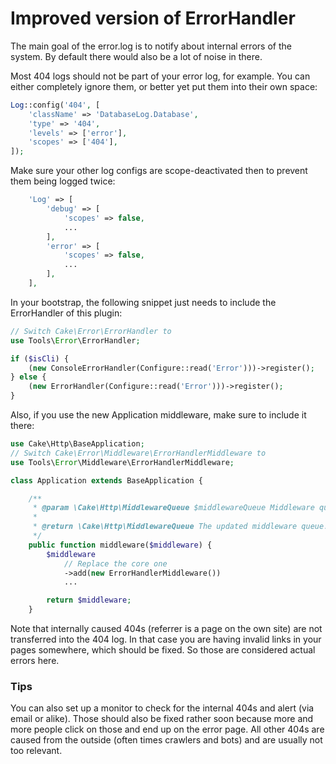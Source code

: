 # Improved version of ErrorHandler

The main goal of the error.log is to notify about internal errors of the system.
By default there would also be a lot of noise in there.

Most 404 logs should not be part of your error log, for example. 
You can either completely ignore them, or better yet put them into their own space:
```php
Log::config('404', [
	'className' => 'DatabaseLog.Database',
	'type' => '404',
	'levels' => ['error'],
	'scopes' => ['404'],
]);
```

Make sure your other log configs are scope-deactivated then to prevent them being logged twice:
```php
	'Log' => [
		'debug' => [
			'scopes' => false,
			...
		],
		'error' => [
			'scopes' => false,
			...
		],
	],
```

In your bootstrap, the following snippet just needs to include the ErrorHandler of this plugin:
```php
// Switch Cake\Error\ErrorHandler to
use Tools\Error\ErrorHandler;

if ($isCli) {
	(new ConsoleErrorHandler(Configure::read('Error')))->register();
} else {
	(new ErrorHandler(Configure::read('Error')))->register();
}
```

Also, if you use the new Application middleware, make sure to include it there:
```php
use Cake\Http\BaseApplication;
// Switch Cake\Error\Middleware\ErrorHandlerMiddleware to
use Tools\Error\Middleware\ErrorHandlerMiddleware;

class Application extends BaseApplication {

    /**
     * @param \Cake\Http\MiddlewareQueue $middlewareQueue Middleware queue.
     *
     * @return \Cake\Http\MiddlewareQueue The updated middleware queue.
     */
    public function middleware($middleware) {
        $middleware
            // Replace the core one
            ->add(new ErrorHandlerMiddleware())
            ...

        return $middleware;
    }
```

Note that internally caused 404s (referrer is a page on the own site) are not transferred into the 404 log.
In that case you are having invalid links in your pages somewhere, which should be fixed.
So those are considered actual errors here.

### Tips

You can also set up a monitor to check for the internal 404s and alert (via email or alike).
Those should also be fixed rather soon because more and more people click on those and end up on the error page.
All other 404s are caused from the outside (often times crawlers and bots) and are usually not too relevant.
